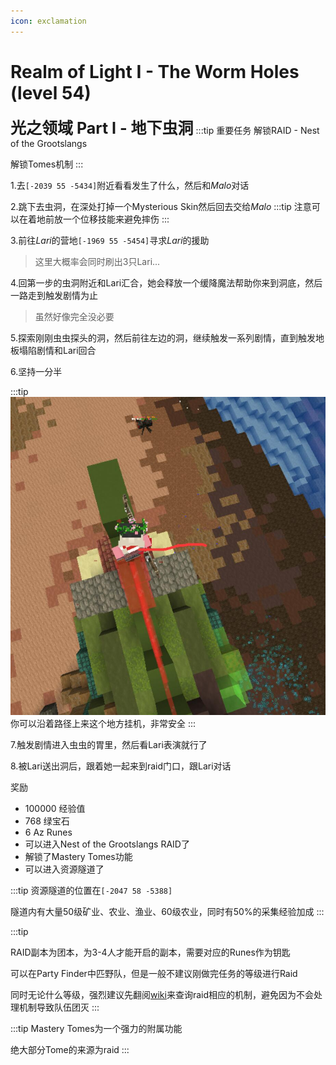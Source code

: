 ```yaml
---
icon: exclamation
---
```



# Realm of Light I - The Worm Holes (level 54)
<span style="font-size: 25px;">**光之领域 Part I - 地下虫洞**</span>
:::tip 重要任务
解锁RAID - Nest of the Grootslangs

解锁Tomes机制
:::

1.去`[-2039 55 -5434]`附近看看发生了什么，然后和*Malo*对话

2.跳下去虫洞，在深处打掉一个Mysterious Skin然后回去交给*Malo*
:::tip
注意可以在着地前放一个位移技能来避免摔伤
:::

3.前往*Lari*的营地`[-1969 55 -5454]`寻求*Lari*的援助
>这里大概率会同时刷出3只Lari...

4.回第一步的虫洞附近和Lari汇合，她会释放一个缓降魔法帮助你来到洞底，然后一路走到触发剧情为止
>虽然好像完全没必要

5.探索刚刚虫虫探头的洞，然后前往左边的洞，继续触发一系列剧情，直到触发地板塌陷剧情和Lari回合

6.坚持一分半

:::tip
![](../../.vuepress/public/assets/img/lvl54-1.jpg)
你可以沿着路径上来这个地方挂机，非常安全
:::

7.触发剧情进入虫虫的胃里，然后看Lari表演就行了

8.被Lari送出洞后，跟着她一起来到raid门口，跟Lari对话

奖励
+ 100000 经验值
+ 768 绿宝石
+ 6 Az Runes
+ 可以进入Nest of the Grootslangs RAID了
+ 解锁了Mastery Tomes功能
+ 可以进入资源隧道了

:::tip
资源隧道的位置在`[-2047 58 -5388]`

隧道内有大量50级矿业、农业、渔业、60级农业，同时有50%的采集经验加成
:::

:::tip

RAID副本为团本，为3-4人才能开启的副本，需要对应的Runes作为钥匙

可以在Party Finder中匹野队，但是一般不建议刚做完任务的等级进行Raid

同时无论什么等级，强烈建议先翻阅[wiki](https://wynncraft.fandom.com/wiki/Raids)来查询raid相应的机制，避免因为不会处理机制导致队伍团灭
:::

:::tip
Mastery Tomes为一个强力的附属功能

绝大部分Tome的来源为raid
:::
